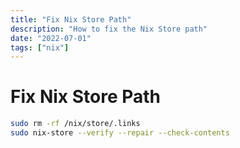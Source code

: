```yaml
---
title: "Fix Nix Store Path"
description: "How to fix the Nix Store path"
date: "2022-07-01"
tags: ["nix"]
---
```


# Fix Nix Store Path

```bash
sudo rm -rf /nix/store/.links
sudo nix-store --verify --repair --check-contents
```
